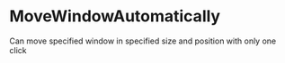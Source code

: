 # MoveWindowAutomatically
Can move specified window in specified size and position with only one click 

